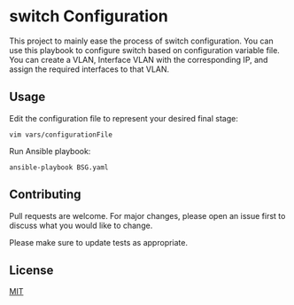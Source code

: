 # switch Configuration

This project to mainly ease the process of switch configuration.
You can use this playbook to configure switch based on configuration variable file.
You can create a VLAN, Interface VLAN with the corresponding IP, and assign the required interfaces to that VLAN.

## Usage
Edit the configuration file to represent your desired final stage:
```vim
vim vars/configurationFile
```
Run Ansible playbook:
```ansible
ansible-playbook BSG.yaml
```

## Contributing
Pull requests are welcome. For major changes, please open an issue first to discuss what you would like to change.

Please make sure to update tests as appropriate.

## License
[MIT](https://choosealicense.com/licenses/mit/)